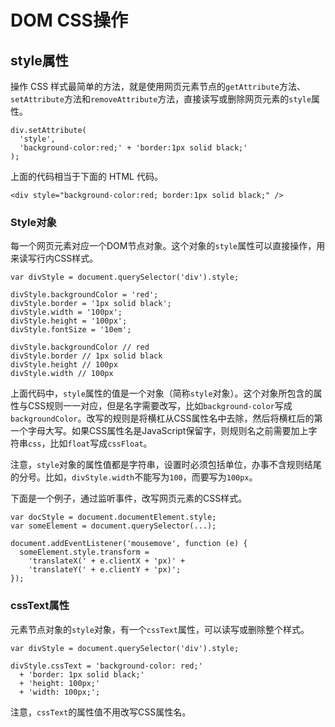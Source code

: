 # DOM CSS操作

## style属性

操作 CSS 样式最简单的方法，就是使用网页元素节点的`getAttribute`方法、`setAttribute`方法和`removeAttribute`方法，直接读写或删除网页元素的`style`属性。

```
div.setAttribute(
  'style',
  'background-color:red;' + 'border:1px solid black;'
);

```

上面的代码相当于下面的 HTML 代码。

```
<div style="background-color:red; border:1px solid black;" />

```

### Style对象

每一个网页元素对应一个DOM节点对象。这个对象的`style`属性可以直接操作，用来读写行内CSS样式。

```
var divStyle = document.querySelector('div').style;

divStyle.backgroundColor = 'red';
divStyle.border = '1px solid black';
divStyle.width = '100px';
divStyle.height = '100px';
divStyle.fontSize = '10em';

divStyle.backgroundColor // red
divStyle.border // 1px solid black
divStyle.height // 100px
divStyle.width // 100px

```

上面代码中，`style`属性的值是一个对象（简称`style`对象）。这个对象所包含的属性与CSS规则一一对应，但是名字需要改写，比如`background-color`写成`backgroundColor`。改写的规则是将横杠从CSS属性名中去除，然后将横杠后的第一个字母大写。如果CSS属性名是JavaScript保留字，则规则名之前需要加上字符串`css`，比如`float`写成`cssFloat`。

注意，`style`对象的属性值都是字符串，设置时必须包括单位，办事不含规则结尾的分号。比如，`divStyle.width`不能写为`100`，而要写为`100px`。

下面是一个例子，通过监听事件，改写网页元素的CSS样式。

```
var docStyle = document.documentElement.style;
var someElement = document.querySelector(...);

document.addEventListener('mousemove', function (e) {
  someElement.style.transform =
    'translateX(' + e.clientX + 'px)' +
    'translateY(' + e.clientY + 'px)';
});

```

### cssText属性

元素节点对象的`style`对象，有一个`cssText`属性，可以读写或删除整个样式。

```
var divStyle = document.querySelector('div').style;

divStyle.cssText = 'background-color: red;'
  + 'border: 1px solid black;'
  + 'height: 100px;'
  + 'width: 100px;';

```

注意，`cssText`的属性值不用改写CSS属性名。